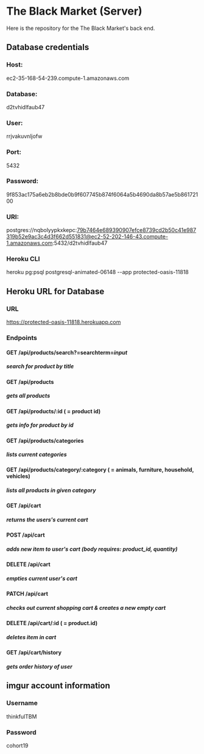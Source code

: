 # The Black Market (Server)

Here is the repository for the The Black Market's back end.  



## Database credentials

### Host:

ec2-35-168-54-239.compute-1.amazonaws.com
    
### Database:

d2tvhidlfaub47
    
### User:

rrjvakuvnljofw
    
### Port:

5432
    
### Password:

9f853ac175a6eb2b8bde0b9f607745b874f6064a5b4690da8b57ae5b86172100
    
### URI:

postgres://nqbolyypkxkepc:79b7464e689390907efce8739cd2b50c41e987319b52e9ac3c4d3f662d551831@ec2-52-202-146-43.compute-1.amazonaws.com:5432/d2tvhidlfaub47

### Heroku CLI

heroku pg:psql postgresql-animated-06148 --app protected-oasis-11818



## Heroku URL for Database

### URL

https://protected-oasis-11818.herokuapp.com

### Endpoints

#### GET /api/products/search?=searchterm=*input*

##### search for product by title

#### GET /api/products

##### gets all products

#### GET /api/products/:id ( = product id)

##### gets info for product by id

#### GET /api/products/categories

##### lists current categories

#### GET /api/products/category/:category ( = animals, furniture, household, vehicles)

##### lists all products in given category

#### GET /api/cart

##### returns the users's current cart

#### POST /api/cart

##### adds new item to user's cart (body requires: product_id, quantity)

#### DELETE /api/cart

##### empties current user's cart

#### PATCH /api/cart

##### checks out current shopping cart & creates a new empty cart

#### DELETE /api/cart/:id ( = product.id)

##### deletes item in cart

#### GET /api/cart/history

##### gets order history of user

    
    
## imgur account information

### Username

thinkfulTBM

### Password

cohort19
